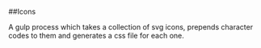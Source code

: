 ##Icons

A gulp process which takes a collection of svg icons, prepends character codes to them and generates a css file for each one.